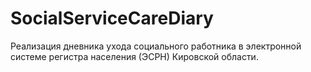 # SocialServiceCareDiary
Реализация дневника ухода социального работника в электронной системе регистра населения (ЭСРН) Кировской области.
